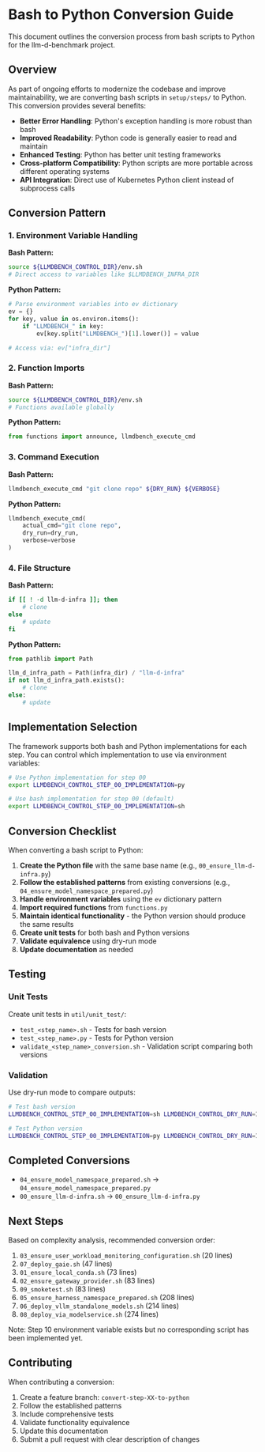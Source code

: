# Bash to Python Conversion Guide

This document outlines the conversion process from bash scripts to Python for the llm-d-benchmark project.

## Overview

As part of ongoing efforts to modernize the codebase and improve maintainability, we are converting bash scripts in `setup/steps/` to Python. This conversion provides several benefits:

- **Better Error Handling**: Python's exception handling is more robust than bash
- **Improved Readability**: Python code is generally easier to read and maintain
- **Enhanced Testing**: Python has better unit testing frameworks
- **Cross-platform Compatibility**: Python scripts are more portable across different operating systems
- **API Integration**: Direct use of Kubernetes Python client instead of subprocess calls

## Conversion Pattern

### 1. Environment Variable Handling

**Bash Pattern:**
```bash
source ${LLMDBENCH_CONTROL_DIR}/env.sh
# Direct access to variables like $LLMDBENCH_INFRA_DIR
```

**Python Pattern:**
```python
# Parse environment variables into ev dictionary
ev = {}
for key, value in os.environ.items():
    if "LLMDBENCH_" in key:
        ev[key.split("LLMDBENCH_")[1].lower()] = value

# Access via: ev["infra_dir"]
```

### 2. Function Imports

**Bash Pattern:**
```bash
source ${LLMDBENCH_CONTROL_DIR}/env.sh
# Functions available globally
```

**Python Pattern:**
```python
from functions import announce, llmdbench_execute_cmd
```

### 3. Command Execution

**Bash Pattern:**
```bash
llmdbench_execute_cmd "git clone repo" ${DRY_RUN} ${VERBOSE}
```

**Python Pattern:**
```python
llmdbench_execute_cmd(
    actual_cmd="git clone repo", 
    dry_run=dry_run, 
    verbose=verbose
)
```

### 4. File Structure

**Bash Pattern:**
```bash
if [[ ! -d llm-d-infra ]]; then
    # clone
else
    # update
fi
```

**Python Pattern:**
```python
from pathlib import Path

llm_d_infra_path = Path(infra_dir) / "llm-d-infra"
if not llm_d_infra_path.exists():
    # clone
else:
    # update
```

## Implementation Selection

The framework supports both bash and Python implementations for each step. You can control which implementation to use via environment variables:

```bash
# Use Python implementation for step 00
export LLMDBENCH_CONTROL_STEP_00_IMPLEMENTATION=py

# Use bash implementation for step 00 (default)
export LLMDBENCH_CONTROL_STEP_00_IMPLEMENTATION=sh
```

## Conversion Checklist

When converting a bash script to Python:

1. **Create the Python file** with the same base name (e.g., `00_ensure_llm-d-infra.py`)
2. **Follow the established patterns** from existing conversions (e.g., `04_ensure_model_namespace_prepared.py`)
3. **Handle environment variables** using the `ev` dictionary pattern
4. **Import required functions** from `functions.py`
5. **Maintain identical functionality** - the Python version should produce the same results
6. **Create unit tests** for both bash and Python versions
7. **Validate equivalence** using dry-run mode
8. **Update documentation** as needed

## Testing

### Unit Tests

Create unit tests in `util/unit_test/`:
- `test_<step_name>.sh` - Tests for bash version
- `test_<step_name>.py` - Tests for Python version
- `validate_<step_name>_conversion.sh` - Validation script comparing both versions

### Validation

Use dry-run mode to compare outputs:
```bash
# Test bash version
LLMDBENCH_CONTROL_STEP_00_IMPLEMENTATION=sh LLMDBENCH_CONTROL_DRY_RUN=1 ./setup/standup.sh -s 00

# Test Python version  
LLMDBENCH_CONTROL_STEP_00_IMPLEMENTATION=py LLMDBENCH_CONTROL_DRY_RUN=1 ./setup/standup.sh -s 00
```

## Completed Conversions

- `04_ensure_model_namespace_prepared.sh` → `04_ensure_model_namespace_prepared.py`
- `00_ensure_llm-d-infra.sh` → `00_ensure_llm-d-infra.py`

## Next Steps

Based on complexity analysis, recommended conversion order:

1. `03_ensure_user_workload_monitoring_configuration.sh` (20 lines)
2. `07_deploy_gaie.sh` (47 lines)
3. `01_ensure_local_conda.sh` (73 lines)
4. `02_ensure_gateway_provider.sh` (83 lines)
5. `09_smoketest.sh` (83 lines)
6. `05_ensure_harness_namespace_prepared.sh` (208 lines)
7. `06_deploy_vllm_standalone_models.sh` (214 lines)
8. `08_deploy_via_modelservice.sh` (274 lines)

Note: Step 10 environment variable exists but no corresponding script has been implemented yet.

## Contributing

When contributing a conversion:

1. Create a feature branch: `convert-step-XX-to-python`
2. Follow the established patterns
3. Include comprehensive tests
4. Validate functionality equivalence
5. Update this documentation
6. Submit a pull request with clear description of changes